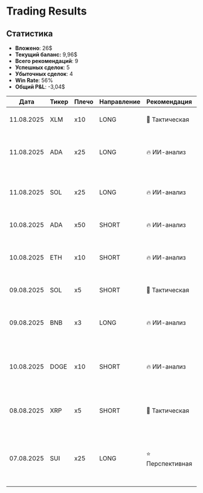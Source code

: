 # Trading Results


## Статистика
- **Вложено**: 26$
- **Текущий баланс:** 9,96$
- **Всего рекомендаций**: 9
- **Успешных сделок**: 5
- **Убыточных сделок**: 4
- **Win Rate**: 56%
- **Общий P&L**: -3,04$

| Дата | Тикер | Плечо | Направление | Рекомендация | Обоснование | Результат |
|------|-------|-------|-------------|--------------|-------------|-----------|
| 11.08.2025 | XLM | x10 | LONG | 🎯 Тактическая | Пользовательский выбор, ручной вход | В процессе |
| 11.08.2025 | ADA | x25 | LONG | 🔥 ИИ-анализ | Уверенность 82.4%, позитивная динамика +2.5%, высокий объем | +1,33$ |
| 11.08.2025 | SOL | x25 | LONG | 🔥 ИИ-анализ | Максимальная уверенность (86.5%), позитивная динамика +2.5% | -1,37$ |
| 10.08.2025 | ADA | x50 | SHORT | 🔥 ИИ-анализ | Высокое плечо, агрессивная стратегия | ЛИКВИДАЦИЯ |
| 10.08.2025 | ETH | x10 | SHORT | 🔥 ИИ-анализ | стабильные изменения (+0.6%), технический анализ | +0,40$ |
| 09.08.2025 | SOL | x5 | SHORT | 🎯 Тактическая | Волатильность, потенциал коррекции | -1,1306$ |
| 09.08.2025 | BNB | x3 | LONG | 🔥 ИИ-анализ | Стабильные изменения (-0.5%), технический анализ | -0,2042$ |
| 10.08.2025 | DOGE | x10 | SHORT | 🔥 ИИ-анализ | Стабильные изменения (+0.8%), технический анализ, высокий объем торгов | +2,71$ |
| 08.08.2025 | XRP | x5 | SHORT | 🎯 Тактическая | Высокая волатильность XRP, потенциал коррекции после роста | +0,1926$ |
| 07.08.2025 | SUI | x25 | LONG | ⭐ Перспективная | Layer 1 блокчейн с высоким потенциалом, сильная экосистема, восходящий тренд | +2,7974$  |